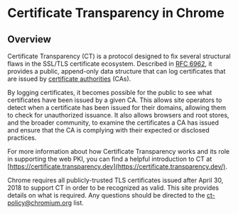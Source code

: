 # Certificate Transparency in Chrome

## Overview

Certificate Transparency (CT) is a protocol designed to fix several structural
flaws in the SSL/TLS certificate ecosystem. Described in
[RFC 6962](https://tools.ietf.org/html/rfc6962), it provides a public,
append-only data structure that can log certificates that are issued by
[certificate authorities](https://en.wikipedia.org/wiki/Certificate_authority) (CAs).

By logging certificates, it becomes possible for the public to see what
certificates have been issued by a given CA. This allows site operators to
detect when a certificate has been issued for their domains, allowing them to
check for unauthorized issuance. It also allows browsers and root stores, and
the broader community, to examine the certificates a CA has issued and ensure
that the CA is complying with their expected or disclosed practices.

For more information about how Certificate Transparency works and its role in supporting the web PKI, you can find a helpful introduction to CT at [https://certificate.transparency.dev](https://certificate.transparency.dev/).

Chrome requires all publicly-trusted TLS certificates issued after April 30, 2018 to support CT in order to be recognized as valid. This site provides details on what is required. Any questions should be directed to the [ct-policy@chromium.org](https://groups.google.com/a/chromium.org/forum/#!forum/ct-policy) list.
